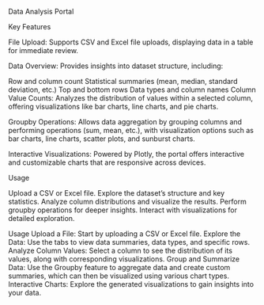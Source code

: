 Data Analysis Portal

Key Features

File Upload: Supports CSV and Excel file uploads, displaying data in a table for immediate review.

Data Overview: Provides insights into dataset structure, including:

Row and column count
Statistical summaries (mean, median, standard deviation, etc.)
Top and bottom rows
Data types and column names
Column Value Counts: Analyzes the distribution of values within a selected column, offering visualizations like bar charts, line charts, and pie charts.

Groupby Operations: Allows data aggregation by grouping columns and performing operations (sum, mean, etc.), with visualization options such as bar charts, line charts, scatter plots, and sunburst charts.

Interactive Visualizations: Powered by Plotly, the portal offers interactive and customizable charts that are responsive across devices.

Usage

Upload a CSV or Excel file.
Explore the dataset’s structure and key statistics.
Analyze column distributions and visualize the results.
Perform groupby operations for deeper insights.
Interact with visualizations for detailed exploration.

Usage
Upload a File: Start by uploading a CSV or Excel file.
Explore the Data: Use the tabs to view data summaries, data types, and specific rows.
Analyze Column Values: Select a column to see the distribution of its values, along with corresponding visualizations.
Group and Summarize Data: Use the Groupby feature to aggregate data and create custom summaries, which can then be visualized using various chart types.
Interactive Charts: Explore the generated visualizations to gain insights into your data.
